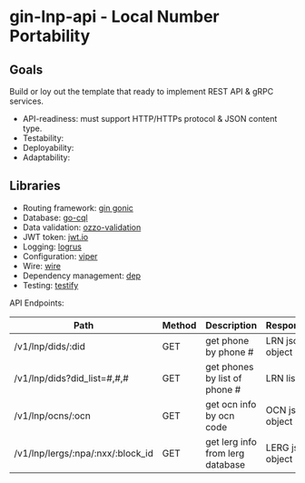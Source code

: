 # gin-lnp-api - Local Number Portability

## Goals

Build or loy out the template that ready to implement REST API & gRPC services.

* API-readiness: must support HTTP/HTTPs protocol & JSON content type.
* Testability:
* Deployability:
* Adaptability:

## Libraries

* Routing framework: [gin gonic](https://github.com/gin-gonic/gin)
* Database: [go-cql](https://github.com/gocql/gocql)
* Data validation: [ozzo-validation](https://github.com/go-ozzo/ozzo-validation)
* JWT token: [jwt.io](https://github.com/gbrlsnchs/jwt)
* Logging: [logrus](https://github.com/sirupsen/logrus)
* Configuration: [viper](https://github.com/spf13/viper)
* Wire: [wire](https://github.com/google/go-cloud/tree/master/wire)
* Dependency management: [dep](https://github.com/golang/dep)
* Testing: [testify](https://github.com/stretchr/testify)


API Endpoints:

| Path                               | Method | Description                        | Response          |Done|
|------------------------------------|--------|------------------------------------|-------------------|----|
| /v1/lnp/dids/:did                  | GET    | get phone by phone #               | LRN json object   | Y  |
| /v1/lnp/dids?did_list=#,#,#        | GET    | get phones by list of phone #      | LRN list          | Y  |
| /v1/lnp/ocns/:ocn                  | GET    | get ocn info by ocn code           | OCN json object   | Y  |
| /v1/lnp/lergs/:npa/:nxx/:block_id  | GET    | get lerg info from lerg database   | LERG json object  | Y  |